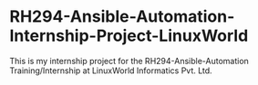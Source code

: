 # RH294-Ansible-Automation-Internship-Project-LinuxWorld
This is my internship project for the RH294-Ansible-Automation Training/Internship at LinuxWorld Informatics Pvt. Ltd.

